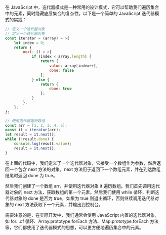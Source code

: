 在 JavaScript 中，迭代器模式是一种常用的设计模式，它可以帮助我们遍历集合中的元素，同时隐藏底层集合的复杂性。以下是一个简单的 JavaScript 迭代器模式的实践：

```js
// 定义一个迭代器对象
// 定义一个迭代器对象
const iterator = (array) = >{
    let index = 0;
    return {
        next: () = >{
            if (index < array.length) {
                return {
                    value: array[index++],
                    done: false
                };
            } else {
                return {
                    done: true
                };
            }
        },
    };
};

// 使用迭代器遍历数组
const arr = [1, 2, 3, 4, 5];
const it = iterator(arr);
let result = it.next();
while (!result.done) {
    console.log(result.value);
    result = it.next();
}
```

在上面的代码中，我们定义了一个迭代器对象，它接受一个数组作为参数，然后返回一个包含 next 方法的对象。next 方法用于返回下一个数组元素，并在到达数组结尾时返回 done 为 true。

然后我们创建了一个数组 arr，并使用迭代器对象 it 遍历数组。我们首先调用迭代器对象的 next 方法，获取数组的第一个元素。然后我们使用 while 循环，判断迭代器对象的 done 是否为 true，如果为 true 则退出循环，否则继续调用迭代器对象的 next 方法获取下一个元素，并输出到控制台。

需要注意的是，在实际开发中，我们通常会使用 JavaScript 内置的迭代器对象，如 for...of 循环、Array.prototype.forEach 方法、Map.prototype.forEach 方法等，它们都使用了迭代器模式的思想，可以更方便地遍历集合中的元素。